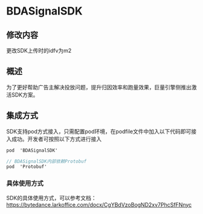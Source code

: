 # BDASignalSDK

## 修改内容
更改SDK上传时的idfv为m2

## 概述

为了更好帮助广告主解决投放问题，提升归因效率和跑量效果，巨量引擎侧推出激活SDK方案。

## 集成方式

SDK支持pod方式接入，只需配置pod环境，在podfile文件中加入以下代码即可接入成功。开发者可按照以下方式进行接入

```Objective-C
pod  'BDASignalSDK' 

// BDASignalSDK内部依赖Protobuf
pod  'Protobuf'
```

### 具体使用方式

SDK的具体使用方式，可以参考文档：https://bytedance.larkoffice.com/docx/CgYBdVzoBogND2xv7PhcSfFNnyc

